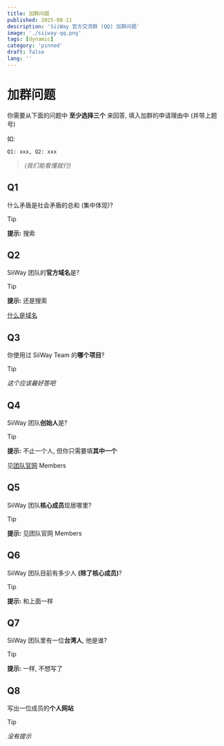 ```yaml
---
title: 加群问题
published: 2025-08-11
description: 'SiiWay 官方交流群 (QQ) 加群问题'
image: './siiway-qq.png'
tags: [dynamic]
category: 'pinned'
draft: false 
lang: ''
---
```


# 加群问题

你需要从下面的问题中 **至少选择三个** 来回答, 填入加群的申请理由中 (并带上题号)

如:

```
Q1: xxx, Q2: xxx
```

> *(我们能看懂就行)*

## Q1

什么矛盾是社会矛盾的总和 (集中体现)?

> [!TIP]
> **提示:** 搜索

## Q2

SiiWay 团队的**官方域名**是?

> [!TIP]
> **提示:** 还是搜索
>
> [什么是域名](https://www.bing.com/search?q=%E4%BB%80%E4%B9%88%E6%98%AF%E5%9F%9F%E5%90%8D)

## Q3

你使用过 SiiWay Team 的**哪个项目**?

> [!TIP]
> *这个应该最好答吧*

## Q4

SiiWay 团队**创始人**是?

> [!TIP]
> **提示:** 不止一个人, 但你只需要填**其中一个**
> 
> 见[团队官网](https://siiway.top) Members

## Q5

SiiWay 团队**核心成员**现居哪里?

> [!TIP]
> **提示:** 见团队官网 Members

## Q6

SiiWay 团队目前有多少人 **(除了核心成员)**?

> [!TIP]
> **提示:** 和上面一样

## Q7

SiiWay 团队里有一位**台湾人**, 他是谁?

> [!TIP]
> **提示:** 一样, 不想写了

## Q8

写出一位成员的**个人网站**

> [!TIP]
> *没有提示*
